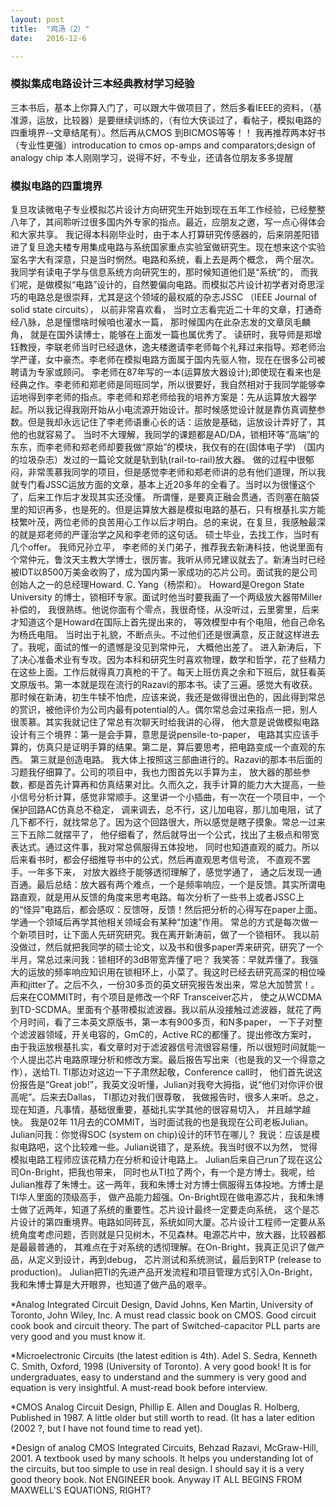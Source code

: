 ```yaml
---
layout: post
title:  "鸡汤（2）"
date:   2016-12-6

---
```

### 模拟集成电路设计三本经典教材学习经验 
三本书后，基本上你算入门了，可以跟大牛做项目了，然后多看IEEE的资料，（基准源，运放，比较器）是要继续训练的，（有位大侠谈过了，看帖子，模拟电路的四重境界--文章结尾有）。然后再从CMOS 到BICMOS等等！！
我再推荐两本好书（专业性更强）introducation to cmos op-amps and comparators;design of analogy chip 
本人刚刚学习，说得不好，不专业，还请各位朋友多多提醒

### 模拟电路的四重境界

复旦攻读微电子专业模拟芯片设计方向研究生开始到现在五年工作经验，已经整整八年了，其间聆听过很多国内外专家的指点。最近，应朋友之邀，写一点心得体会和大家共享。 
我记得本科刚毕业时，由于本人打算研究传感器的，后来阴差阳错进了复旦逸夫楼专用集成电路与系统国家重点实验室做研究生。现在想来这个实验室名字大有深意，只是当时惘然。电路和系统，看上去是两个概念， 两个层次。 我同学有读电子学与信息系统方向研究生的，那时候知道他们是“系统”的， 而我们呢，是做模拟“电路”设计的，自然要偏向电路。而模拟芯片设计初学者对奇思淫巧的电路总是很崇拜，尤其是这个领域的最权威的杂志JSSC （IEEE Journal of solid state circuits）， 以前非常喜欢看， 当时立志看完近二十年的文章，打通奇经八脉，总是憧憬啥时候咱也灌水一篇， 那时候国内在此杂志发的文章凤毛麟角， 就是在国外读博士，能够在上面发一篇也属优秀了。
读研时，我导师是郑增钰教授，李联老师当时已经退休，逸夫楼邀请李老师每个礼拜过来指导。郑老师治学严谨，女中豪杰。李老师在模拟电路方面属于国内先驱人物，现在在很多公司被聘请为专家或顾问。 李老师在87年写的一本(运算放大器设计);即使现在看来也是经典之作。李老师和郑老师是同班同学，所以很要好，我自然相对于我同学能够幸运地得到李老师的指点。李老师和郑老师给我的培养方案是：先从运算放大器学起。所以我记得我刚开始从小电流源开始设计。那时候感觉设计就是靠仿真调整参数。但是我却永远记住了李老师语重心长的话：运放是基础，运放设计弄好了，其他的也就容易了。
当时不大理解，我同学的课题都是AD/DA，锁相环等“高端”的东东，而李老师和郑老师却要我做“原始”的模块，我仅有的在(固体电子学) （国内的垃圾杂志）发过的一篇论文就是轨到轨(rail-to-rail)放大器。 做的过程中很郁闷，非常羡慕我同学的项目，但是感觉李老师和郑老师讲的总有他们道理，所以我就专门看JSSC运放方面的文章，基本上近20多年的全看了。当时以为很懂这个了，后来工作后才发现其实还没懂。 所谓懂，是要真正融会贯通，否则塞在脑袋里的知识再多，也是死的。但是运算放大器是模拟电路的基石，只有根基扎实方能枝繁叶茂，两位老师的良苦用心工作以后才明白。总的来说，在复旦，我感触最深的就是郑老师的严谨治学之风和李老师的这句话。
硕士毕业，去找工作，当时有几个offer。 我师兄孙立平， 李老师的关门弟子，推荐我去新涛科技，他说里面有个常仲元，鲁汶天主教大学博士，很厉害。我听从师兄建议就去了。新涛当时已经被IDT以8500万美金收购了，成为国内第一家成功的芯片公司。面试我的是公司创始人之一的总经理Howard. C. Yang（杨崇和）。 Howard是Oregon State University 的博士，锁相环专家。面试时他当时要我画了一个两级放大器带Miller补偿的， 我很熟练。他说你面有个零点，我很奇怪，从没听过，云里雾里，后来才知道这个是Howard在国际上首先提出来的， 等效模型中有个电阻，他自己命名为杨氏电阻。 当时出于礼貌，不断点头。不过他们还是很满意，反正就这样进去了。我呢，面试的惟一的遗憾是没见到常仲元， 大概他出差了。
进入新涛后，下了决心准备术业有专攻。因为本科和研究生时喜欢物理，数学和哲学，花了些精力在这些上面。工作后就得真刀真枪的干了。每天上班仿真之余和下班后，就狂看英文原版书。第一本就是现在流行的Razavi的那本书。读了三遍。感觉大有收获。那时候在新涛，初生牛犊不怕虎，应该来说，我还是做得很出色的，因此得到常总的赏识，被他评价为公司内最有potential的人。偶尔常总会过来指点一把，别人很羡慕。其实我就记住了常总有次聊天时给我讲的心得， 他大意是说做模拟电路设计有三个境界：第一是会手算，意思是说pensile-to-paper， 电路其实应该手算的，仿真只是证明手算的结果。第二是，算后要思考，把电路变成一个直观的东西。 第三就是创造电路。
我大体上按照这三部曲进行的。Razavi的那本书后面的习题我仔细算了。公司的项目中，我也力图首先以手算为主， 放大器的那些参数，都是首先计算再和仿真结果对比。久而久之，我手计算的能力大大提高，一些小信号分析计算，感觉非常顺手。这里讲一个小插曲，有一次在一个项目中，一个保护回路AC仿真总不稳定， 调来调去，总不行，这儿加电容，那儿加电阻，试了几下都不行，就找常总了。因为这个回路很大，所以感觉是瞎子摸象。常总一过来三下五除二就摆平了， 他仔细看了，然后就导出一个公式，找出了主极点和带宽表达式。通过这件事，我对常总佩服得五体投地， 同时也知道直观的威力。所以后来看书时，都会仔细推导书中的公式，然后再直观思考信号流， 不直观不罢手。一年多下来， 对放大器终于能够透彻理解了，感觉学通了， 通之后发现一通百通。最后总结：放大器有两个难点，一个是频率响应，一个是反馈。其实所谓电路直观，就是用从反馈的角度来思考电路。每次分析了一些书上或者JSSC上的“怪异”电路后，都会感叹：反馈呀，反馈！然后把分析的心得写在paper上面。 学通一个领域后再学其他相关领域会有某种“加速”作用。
常总的方式是每次做一个新项目时，让下面人先研究研究。我在离开新涛前，做了一个锁相环。 我以前没做过，然后就把我同学的硕士论文，以及书和很多paper弄来研究，研究了一个半月，常总过来问我：锁相环的3dB带宽弄懂了吧？ 我笑答：早就弄懂了。我强大的运放的频率响应知识用在锁相环上，小菜了。我这时已经去研究高深的相位噪声和jitter了。之后不久，一份30多页的英文研究报告发出来，常总大加赞赏！。
后来在COMMIT时，有个项目是修改一个RF Transceiver芯片， 使之从WCDMA到TD-SCDMA。里面有个基带模拟滤波器。我以前从没接触过滤波器，就花了两个月时间，看了三本英文原版书，第一本有900多页，和N多paper， 一下子对整个滤波器领域，开关电容的，GmC的，Active RC的都懂了。提出修改方案时， 由于我运放根基扎实，看文章时对于滤波器信号流很容易懂，所以很短时间就能一个人提出芯片电路原理分析和修改方案。最后报告写出来（也是我的又一个得意之作），送给TI. TI那边对这边一下子肃然起敬，Conference call时， 他们首先说这份报告是“Great job!”，我英文没听懂，Julian对我夸大拇指，说“他们对你评价很高呢”。后来去Dallas， TI那边对我们很尊敬， 我做报告时，很多人来听。总之，现在知道，凡事情，基础很重要，基础扎实学其他的很容易切入， 并且越学越快。 
我是02年 11月去的COMMIT，当时面试我的也是我现在公司老板Julian。 Julian问我：你觉得SOC (system on chip)设计的环节在哪儿？ 我说：应该是模拟电路吧，这个比较难一些。Julian说错了，是系统。我当时很不以为然， 觉得模拟电路工程师应该花精力在分析和设计电路上。 Julian后来自己run了现在这公司On-Bright，把我也带来， 同时也从TI拉了两个，有一个是方博士。我呢，给Julian推荐了朱博士。这一两年，我和朱博士对方博士佩服得五体投地。方博士是TI华人里面的顶级高手， 做产品能力超强。On-Bright现在做电源芯片，我和朱博士做了近两年，知道了系统的重要性。芯片设计最终一定要走向系统， 这个是芯片设计的第四重境界。电路如同砖瓦，系统如同大厦。芯片设计工程师一定要从系统角度考虑问题，否则就是只见树木，不见森林。电源芯片中，放大器，比较器都是最最普通的， 其难点在于对系统的透彻理解。在On-Bright，我真正见识了做产品，从定义到设计，再到debug， 芯片测试和系统测试，最后到RTP (release to production)。 Julian把TI的先进产品开发流程和项目管理方式引入On-Bright，我和朱博士算是大开眼界，也知道了做产品的艰辛。

*Analog Integrated Circuit Design, David Johns, Ken Martin, University of Toronto, John Wiley, Inc. 
A must read classic book on CMOS. Good circuit cook book and circuit theory. The part of Switched-capacitor PLL parts are very good and you must know it.

*Microelectronic Circuits (the latest edition is 4th). Adel S. Sedra, Kenneth C. Smith, Oxford, 1998 (University of Toronto). 
A very good book! It is for undergraduates, easy to understand and the summery is very good and equation is very insightful. A must-read book before interview.

*CMOS Analog Circuit Design, Phillip E. Allen and Douglas R. Holberg, Published in 1987. 
A little older but still worth to read. (It has a later edition (2002 ?, but I have not found time to read yet).

*Design of analog CMOS Integrated Circuits, Behzad Razavi, McGraw-Hill, 2001. 
A textbook used by many schools. It helps you understanding lot of the circuits, but too simple to use in real design. I should say it is a very good theory book. Not ENGINEER book. Anyway IT ALL BEGINS FROM MAXWELL'S EQUATIONS, RIGHT?
